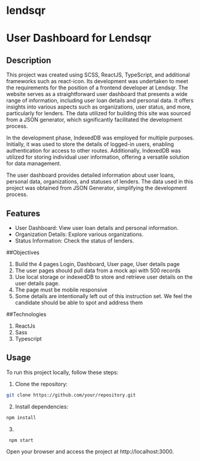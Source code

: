 # lendsqr
# User Dashboard for Lendsqr

## Description

This project was created using SCSS, ReactJS, TypeScript, and additional frameworks such as react-icon. Its development was undertaken to meet the requirements for the position of a frontend developer at Lendsqr.
The website serves as a straightforward user dashboard that presents a wide range of information, including user loan details and personal data. It offers insights into various aspects such as organizations, user status, and more, particularly for lenders. The data utilized for building this site was sourced from a JSON generator, which significantly facilitated the development process.

In the development phase, IndexedDB was employed for multiple purposes. Initially, it was used to store the details of logged-in users, enabling authentication for access to other routes. Additionally, IndexedDB was utilized for storing individual user information, offering a versatile solution for data management.

The user dashboard provides detailed information about user loans, personal data, organizations, and statuses of lenders. The data used in this project was obtained from JSON Generator, simplifying the development process.

## Features

- User Dashboard: View user loan details and personal information.
- Organization Details: Explore various organizations.
- Status Information: Check the status of lenders.

##Objectives

1. Build the 4 pages Login, Dashboard, User page, User details page
2. The user pages should pull data from a mock api with 500 records
3. Use local storage or indexedDB to store and retrieve user details on the user details page.
4. The page must be mobile responsive
5. Some details are intentionally left out of this instruction set. We feel the candidate should be able to spot and address them


##Technologies
1. ReactJs
2. Sass
3. Typescript

   
## Usage

To run this project locally, follow these steps:

1. Clone the repository:

```bash
git clone https://github.com/your/repository.git

```

2. Install dependencies:
 ```bash
 npm install
```


3.
```bash
 npm start
```

Open your browser and access the project at http://localhost:3000.
